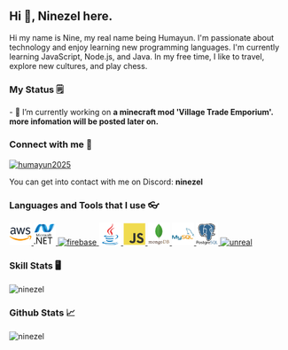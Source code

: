 <h2 align="left">Hi 👋, Ninezel here.</h2>
<p align="left">Hi my name is Nine, my real name being Humayun. I'm passionate about technology and enjoy learning new programming languages. I'm currently learning JavaScript, Node.js, and Java. In my free time, I like to travel, explore new cultures, and play chess.</p>

<h3 align="left">My Status 🗒️</h3>
- 🔭 I’m currently working on <b>a minecraft mod 'Village Trade Emporium'. more infomation will be posted later on.</b>

<h3 align="left">Connect with me 🔗</h3>
<p align="left">
<a href="https://twitter.com/humayun2025" target="blank"><img align="center" src="https://raw.githubusercontent.com/rahuldkjain/github-profile-readme-generator/master/src/images/icons/Social/twitter.svg" alt="humayun2025" height="30" width="40" /></a>
</p><p>You can get into contact with me on Discord: <b>ninezel</b></p>

<h3 align="left">Languages and Tools that I use 👓</h3>
<p align="left"> <a href="https://aws.amazon.com" target="_blank" rel="noreferrer"> <img src="https://raw.githubusercontent.com/devicons/devicon/master/icons/amazonwebservices/amazonwebservices-original-wordmark.svg" alt="aws" width="40" height="40"/> </a> <a href="https://dotnet.microsoft.com/" target="_blank" rel="noreferrer"> <img src="https://raw.githubusercontent.com/devicons/devicon/master/icons/dot-net/dot-net-original-wordmark.svg" alt="dotnet" width="40" height="40"/> </a> <a href="https://firebase.google.com/" target="_blank" rel="noreferrer"> <img src="https://www.vectorlogo.zone/logos/firebase/firebase-icon.svg" alt="firebase" width="40" height="40"/> </a> <a href="https://www.java.com" target="_blank" rel="noreferrer"> <img src="https://raw.githubusercontent.com/devicons/devicon/master/icons/java/java-original.svg" alt="java" width="40" height="40"/> </a> <a href="https://developer.mozilla.org/en-US/docs/Web/JavaScript" target="_blank" rel="noreferrer"> <img src="https://raw.githubusercontent.com/devicons/devicon/master/icons/javascript/javascript-original.svg" alt="javascript" width="40" height="40"/> </a> <a href="https://www.mongodb.com/" target="_blank" rel="noreferrer"> <img src="https://raw.githubusercontent.com/devicons/devicon/master/icons/mongodb/mongodb-original-wordmark.svg" alt="mongodb" width="40" height="40"/> </a> <a href="https://www.mysql.com/" target="_blank" rel="noreferrer"> <img src="https://raw.githubusercontent.com/devicons/devicon/master/icons/mysql/mysql-original-wordmark.svg" alt="mysql" width="40" height="40"/> </a> <a href="https://www.postgresql.org" target="_blank" rel="noreferrer"> <img src="https://raw.githubusercontent.com/devicons/devicon/master/icons/postgresql/postgresql-original-wordmark.svg" alt="postgresql" width="40" height="40"/> </a> <a href="https://unrealengine.com/" target="_blank" rel="noreferrer"> <img src="https://raw.githubusercontent.com/kenangundogan/fontisto/036b7eca71aab1bef8e6a0518f7329f13ed62f6b/icons/svg/brand/unreal-engine.svg" alt="unreal" width="40" height="40"/> </a> </p>

<h3 align="left">Skill Stats 🖥️</h3>
<p><img align="center" src="https://github-readme-stats.vercel.app/api/top-langs?username=ninezel&show_icons=true&theme=dark&locale=en&layout=compact" alt="ninezel" /></p>
<h3 align="left">Github Stats 📈</h3>
<p><img align="center" src="https://github-readme-streak-stats.herokuapp.com/?user=ninezel&theme=dark" alt="ninezel" /></p>
